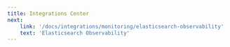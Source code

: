 ```yaml
---
title: Integrations Center
next:
    link: '/docs/integrations/monitoring/elasticsearch-observability'
    text: 'Elasticsearch Observability'
---    
```

<Index></Index>
